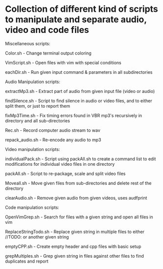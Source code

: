 # Collection of different kind of scripts to manipulate and separate audio, video and code files

Miscellaneous scripts:

Color.sh                - Change terminal output coloring

VimScript.sh            - Open files with vim with special conditions

eachDir.sh              - Run given input command & parameters in all subdirectories


Audio Manipulation scripts:

extractMp3.sh           - Extract part of audio from given input file (video or audio)

findSilence.sh          - Script to find silence in audio or video files, and to either split them, or just to report them

fixMp3Time.sh           - Fix timing errors found in VBR mp3's recursively in directory and all sub-directories

Rec.sh                  - Record computer audio stream to wav

repack_audio.sh         - Re-encode any audio to mp3


Video manipulation scripts:

individualPack.sh       - Script using packAll.sh to create a command list to edit modifications for individual video files in one directory

packAll.sh              - Script to re-package, scale and split video files

Moveall.sh              - Move given files from sub-directories and delete rest of the directory

clearAudio.sh           - Remove given audio from given videos, uses audfprint


Code manipulation scripts:

OpenVimGrep.sh          - Search for files with a given string and open all files in vim

ReplaceStringTodo.sh    - Replace given string in multiple files to either //TODO: or another given string

emptyCPP.sh             - Create empty header and cpp files with basic setup

grepMultiples.sh        - Grep given string in files against other files to find duplicates and report
